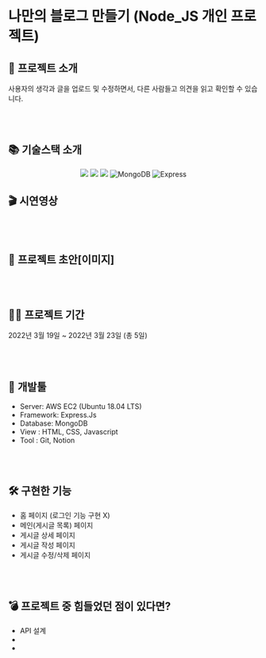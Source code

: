 # 나만의 블로그 만들기 (Node_JS 개인 프로젝트)

 
 
## 👋 프로젝트 소개

사용자의 생각과 글을 업로드 및 수정하면서, 다른 사람들고 의견을 읽고 확인할 수 있습니다.

<br/>
<br/>

## 📚 기술스택 소개
<p align="center">
<img src="https://img.shields.io/badge/html-E34F26?style=for-the-badge&logo=html5&logoColor=white"> 
<img src="https://img.shields.io/badge/css-1572B6?style=for-the-badge&logo=css3&logoColor=white"> 
<img src="https://img.shields.io/badge/js-F7DF1E?style=for-the-badge&logo=javascript&logoColor=black"> 
<img alt="MongoDB" src ="https://img.shields.io/badge/MongoDB-47a248.svg?&style=for-the-badge&logo=MongoDB&logoColor=white"/>
<img alt="Express" src="https://img.shields.io/badge/express-004088?style=for-the-badge&logo=express&logoColor=white">
 
 
 
  
  ## 🎬 시연영상


<br/>
<br/>

## 🎨 프로젝트 초안[이미지]


<br/>
<br/>

## 👨‍💻 프로젝트 기간

2022년 3월 19일 ~ 2022년 3월 23일 (총 5일)

<br/>
<br/>

## 🔨 개발툴

-   Server: AWS EC2 (Ubuntu 18.04 LTS)
-   Framework: Express.Js
-   Database: MongoDB
-   View : HTML, CSS, Javascript
-   Tool : Git, Notion

<br/>
<br/>
  
  ## 🛠 구현한 기능 
  - 홈 페이지 (로그인 기능 구현 X)
  - 메인(게시글 목록) 페이지
  - 게시글 상세 페이지
  - 게시글 작성 페이지
  - 게시글 수정/삭제 페이지



<br/>
<br/>



## 💣 프로젝트 중 힘들었던 점이 있다면?

-   API 설계
-   
-
